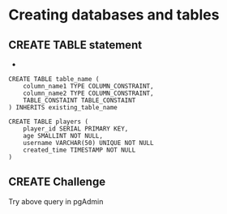 # Creating databases and tables

## CREATE TABLE statement
- 

```
CREATE TABLE table_name (
    column_name1 TYPE COLUMN_CONSTRAINT,
    column_name2 TYPE COLUMN_CONSTRAINT,
    TABLE_CONSTAINT TABLE_CONSTAINT
) INHERITS existing_table_name

CREATE TABLE players (
    player_id SERIAL PRIMARY KEY,
    age SMALLINT NOT NULL,
    username VARCHAR(50) UNIQUE NOT NULL
    created_time TIMESTAMP NOT NULL
)
```

## CREATE Challenge
Try above query in pgAdmin